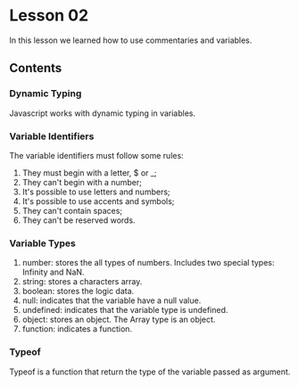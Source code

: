 # Lesson 02

In this lesson we learned how to use commentaries and variables.

## Contents

### Dynamic Typing

Javascript works with dynamic typing in variables.

### Variable Identifiers

The variable identifiers must follow some rules:

1. They must begin with a letter, $ or _;
2. They can't begin with a number;
3. It's possible to use letters and numbers;
4. It's possible to use accents and symbols;
5. They can't contain spaces;
6. They can't be reserved words.

### Variable Types

1. number: stores the all types of numbers. Includes two special types: Infinity and NaN.
2. string: stores a characters array.
3. boolean: stores the logic data.
4. null: indicates that the variable have a null value.
5. undefined: indicates that the variable type is undefined.
6. object: stores an object. The Array type is an object.
7. function: indicates a function.

### Typeof

Typeof is a function that return the type of the variable passed as argument.
